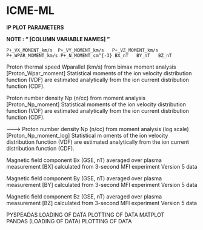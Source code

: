 # ICME-ML


**IP PLOT PARAMETERS**


**NOTE : “ [COLUMN VARIABLE NAMES] ”**

`P+_VX_MOMENT_km/s	P+_VY_MOMENT_km/s	P+_VZ_MOMENT_km/s	P+_WPAR_MOMENT_km/s	P+_N_MOMENT_cm^{-3}	BX_nT	BY_nT	BZ_nT`



Proton thermal speed Wparallel (km/s) from bimax moment analysis [Proton_Wpar_moment]
Statistical moments of the ion velocity distribution function (VDF) are
estimated analytically from the  ion current distribution function (CDF).

Proton number density Np (n/cc) from moment analysis [Proton_Np_moment]
Statistical moments of the ion velocity distribution function (VDF) are
estimated analytically from the  ion current distribution function (CDF).

---> Proton number density Np (n/cc) from moment analysis (log scale) [Proton_Np_moment_log]
Statistical m
oments of the ion velocity distribution function (VDF) are
estimated analytically from the  ion current distribution function (CDF).

Magnetic field component Bx (GSE, nT) averaged over plasma measurement [BX]
calculated from 3-second MFI experiment Version 5 data

Magnetic field component By (GSE, nT) averaged over plasma measurement [BY]
calculated from 3-second MFI experiment Version 5 data

Magnetic field component Bz (GSE, nT) averaged over plasma measurement [BZ]
calculated from 3-second MFI experiment Version 5 data

PYSPEADAS
LOADING OF DATA 
PLOTTING OF DATA
MATPLOT  
PANDAS (LOADING OF DATA)
PLOTTING OF DATA

